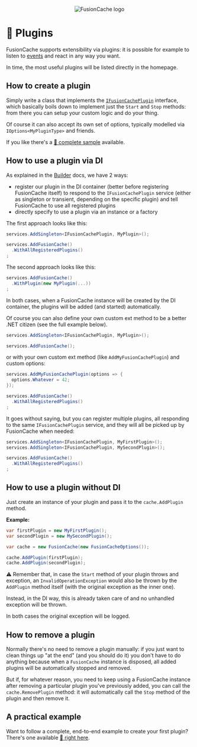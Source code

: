 <div align="center">

![FusionCache logo](logo-plugin-128x128.png)

</div>

# :jigsaw: Plugins

FusionCache supports extensibility via plugins: it is possible for example to listen to [events](Events.md) and react in any way you want.

In time, the most useful plugins will be listed directly in the homepage.


## How to create a plugin

Simply write a class that implements the [`IFusionCachePlugin`](https://github.com/ZiggyCreatures/FusionCache/blob/main/src/ZiggyCreatures.FusionCache/Plugins/IFusionCachePlugin.cs) interface, which basically boils down to implement just the `Start` and `Stop` methods: from there you can setup your custom logic and do your thing.

Of course it can also accept its own set of options, typically modelled via `IOptions<MyPluginType>` and friends.

If you like there's a [:jigsaw: complete sample](PluginSample.md) available.


## How to use a plugin via DI

As explained in the [Builder](DependencyInjection.md) docs, we have 2 ways:

- register our plugin in the DI container (better before registering FusionCache itself) to respond to the `IFusionCachePlugin` service (either as singleton or transient, depending on the specific plugin) and tell FusionCache to use all registered plugins
- directly specify to use a plugin via an instance or a factory

The first approach looks like this:

```csharp
services.AddSingleton<IFusionCachePlugin, MyPlugin>();

services.AddFusionCache()
  .WithAllRegisteredPlugins()
;
```

The second approach looks like this:

```csharp
services.AddFusionCache()
  .WithPlugin(new MyPlugin(...))
;
```

In both cases, when a FusionCache instance will be created by the DI container, the plugins will be added (and started) automatically.

Of course you can also define your own custom ext method to be a better .NET citizen (see the full example below).

```csharp
services.AddSingleton<IFusionCachePlugin, MyPlugin>();

services.AddFusionCache();
```

or with your own custom ext method (like `AddMyFusionCachePlugin`) and custom options:

```csharp
services.AddMyFusionCachePlugin(options => {
  options.Whatever = 42;
});

services.AddFusionCache()
  .WithAllRegisteredPlugins()
;
```

It goes without saying, but you can register multiple plugins, all responding to the same `IFusionCachePlugin` service, and they will all be picked up by FusionCache when needed:

```csharp
services.AddSingleton<IFusionCachePlugin, MyFirstPlugin>();
services.AddSingleton<IFusionCachePlugin, MySecondPlugin>();

services.AddFusionCache()
  .WithAllRegisteredPlugins()
;
```


## How to use a plugin without DI
Just create an instance of your plugin and pass it to the `cache.AddPlugin` method.

**Example:**

```csharp
var firstPlugin = new MyFirstPlugin();
var secondPlugin = new MySecondPlugin();

var cache = new FusionCache(new FusionCacheOptions());

cache.AddPlugin(firstPlugin);
cache.AddPlugin(secondPlugin);
```

:warning: Remember that, in case the `Start` method of your plugin throws and exception, an `InvalidOperationException` would also be thrown by the `AddPlugin` method itself (with the original exception as the inner one).

Instead, in the DI way, this is already taken care of and no unhandled exception will be thrown.

In both cases the original exception will be logged.


## How to remove a plugin

Normally there's no need to remove a plugin manually: if you just want to clean things up "at the end" (and you should do it) you don't have to do anything because when a `FusionCache` instance is disposed, all added plugins will be automatically stopped and removed.

But if, for whatever reason, you need to keep using a FusionCache instance after removing a particular plugin you've previously added, you can call the `cache.RemovePlugin` method: it will automatically call the `Stop` method of the plugin and then remove it.


## A practical example

Want to follow a complete, end-to-end example to create your first plugin? There's one available [:jigsaw: right here](PluginSample.md).